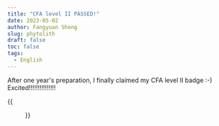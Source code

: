 ```yaml
---
title: "CFA level II PASSED!"
date: 2023-05-02
author: Fangyuan Sheng
slug: phytolith
draft: false
toc: false
tags:
  - English
---
```


After one year's preparation, I finally claimed my CFA level II badge :-) Excited!!!!!!!!!!!!!!!

{{<figure src="https://hellenshengfy.github.io/cfa.jpg">}}
